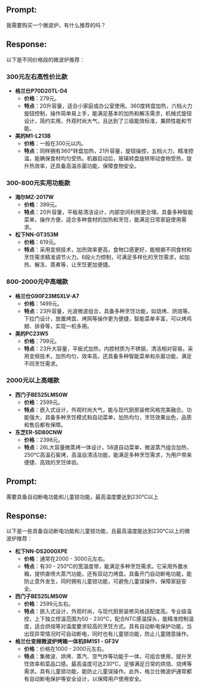 ## Prompt:
我需要购买一个微波炉，有什么推荐的吗？

## Response:
以下是不同价格段的微波炉推荐：

### 300元左右高性价比款
- **格兰仕P70D20TL-D4**
    - **价格**：279元。
    - **特点**：20升容量，适合小家庭或办公室使用。360度转盘加热，六档火力旋钮控制，操作简单易上手，能满足基本的加热和解冻需求，机械式旋钮设计，简约实用，外观时尚大气，且达到了三级能效标准，兼顾性能和节能。
- **美的M1-L213B**
    - **价格**：一般在300元以内。
    - **特点**：同样拥有360°转盘加热，21升容量，旋钮操控，五档火力，精准控温，能确保食材均匀受热。机器启动后，玻璃转盘旋转带动食物受热，提升热效率，还具备高温杀菌功能，保障食物安全。

### 300-800元实用功能款
- **海尔MZ-2017W**
    - **价格**：399元。
    - **特点**：20升容量，平板易清洁设计，内部空间利用更合理。具备多种智能菜单，操作方便，适合多种食材的加热和烹饪，能满足日常家庭使用需求。
- **松下NN-GT353M**
    - **价格**：619元。
    - **特点**：采用变频技术，加热效率更高，食物口感更好，能根据不同食材和烹饪需求精准调节火力。6段火力控制，可满足多样化的烹饪需求，如加热、解冻、蒸煮等，让烹饪更加便捷。

### 800-2000元中高端款
- **格兰仕G90F23MSXLV-A7**
    - **价格**：1499元。
    - **特点**：23升容量，光波微波组合，具备多种烹饪功能，如烧烤、烘焙等。下拉门设计，放置烤盘、烤网等操作更为便捷，智能菜单丰富，可以烤鸡翅、排骨等，实现一机多用。
- **美的PC23W5**
    - **价格**：799元。
    - **特点**：23升大容量，平板式加热，内腔材质为不锈钢，清洁相对容易。采用变频技术，加热均匀，效率高，还具备多种智能菜单和杀菌功能，满足不同烹饪需求。

### 2000元以上高端款
- **西门子BE525LMS0W**
    - **价格**：2599元。
    - **特点**：嵌入式设计，外观时尚大气，能与现代厨房装修风格完美融合。功能强大，具备多种烹饪模式和自动菜单，加热均匀，烹饪效果出色，品质和售后都有保障。
- **东芝ER-SD80CNW**
    - **价格**：2398元。
    - **特点**：26L大容量微蒸烤一体设计，58道自动菜单，微波蒸汽组合加热，250℃高温石窖烤，高温自清洁功能，能满足多种烹饪需求，为用户带来便捷、高效的烹饪体验。


## Prompt:
需要具备自动断电功能和儿童锁功能，最高温度要达到230℃以上

## Response:
以下是一些具备自动断电功能和儿童锁功能，且最高温度能达到230℃以上的微波炉推荐：
- **松下NN-DS2000XPE**
    - **价格**：通常在2000 - 3000元左右。
    - **特点**：有30 - 250℃的宽温度带，能满足多种烹饪需求。它采用外置水箱，提供直喷大蒸汽功能，还有双动力烤盘。具备开门自动断电功能，能防止意外发生，同时拥有儿童锁功能，可避免儿童误操作，保障家庭安全。
- **西门子BE525LMS0W**
    - **价格**：2599元左右。
    - **特点**：嵌入式设计，外观时尚，与现代厨房装修风格适配度高。专业级温控，上下独立控温范围为50 - 230℃，配合NTC感温探头，能精准控制温度，适合烘焙等对温度要求较高的烹饪方式。具有自动断电保护功能，当出现异常情况时可自动断电，同时也有儿童锁功能，防止儿童随意操作。
- **格兰仕变频微波炉烤箱一体机BM1S1 - GF3V**
    - **价格**：价格在1000 - 2000元左右。
    - **特点**：集微波、烘烤、蒸汽、空气炸等功能于一体，可组合使用，提升烹饪效率和菜品口感。最高温度可达230℃，足够满足日常的烘焙、烧烤等需求。具有儿童锁功能，能防止儿童误操作。此外，格兰仕微波炉通常都有自动断电保护等安全设计，以保障用户使用安全。
